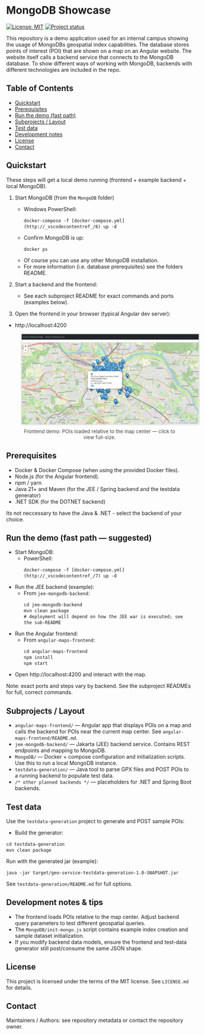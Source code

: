 # MongoDB Showcase

[![License: MIT](https://img.shields.io/badge/License-MIT-blue.svg)](#license)
[![Project status](https://img.shields.io/badge/status-demo-orange.svg)](#)

This repository is a demo application used for an internal campus showing the usage of MongoDBs geospatial index capabilities. The database stores points of interest (POI) that are shown on a map on an Angular website. The website itself calls a backend service that connects to the MongoDB database. To show different ways of working with MongoDB, backends with different technologies are included in the repo.

## Table of Contents
- [Quickstart](#quickstart)
- [Prerequisites](#prerequisites)
- [Run the demo (fast path)](#run-the-demo-fast-path)
- [Subprojects / Layout](#subprojects--layout)
- [Test data](#test-data)
- [Development notes](#development-notes)
- [License](#license)
- [Contact](#contact)

## Quickstart

These steps will get a local demo running (frontend + example backend + local MongoDB).

1. Start MongoDB (from the `MongoDB` folder)
   - Windows PowerShell:
     ```
     docker-compose -f [docker-compose.yml](http://_vscodecontentref_/6) up -d
     ```
   - Confirm MongoDB is up:
     ```
     docker ps
     ```
   - Of course you can use any other MongoDB installation.
   - For more information (i.e. database prerequisites) see the folders README.

2. Start a backend and the frontend:
   - See each subproject README for exact commands and ports (examples below).

3. Open the frontend in your browser (typical Angular dev server):
  - http://localhost:4200

<figure style="text-align:center;">
  <a href="angular-maps-frontend/public/media/screenshots/angular_frontend_screenshot.png" target="_blank" rel="noopener">
    <img src="angular-maps-frontend/public/media/screenshots/angular_frontend_screenshot.png"
         alt="Angular frontend: interactive map with Points of Interest marked"
         style="max-width:480px;height:auto;border:1px solid #ccc;border-radius:4px;" />
  </a>
  <figcaption style="font-size:0.95em;color:#444;margin-top:6px;">
    Frontend demo: POIs loaded relative to the map center — click to view full-size.
  </figcaption>
</figure>

## Prerequisites
- Docker & Docker Compose (when using the provided Docker files).
- Node.js (for the Angular frontend).
- npm / yarn
- Java 21+ and Maven (for the JEE / Spring backend and the testdata generator)
- .NET SDK (for the DOTNET backend)

Its not neccessary to have the Java & .NET - select the backend of your choice.

## Run the demo (fast path — suggested)
- Start MongoDB:
  - PowerShell:
    ```
    docker-compose -f [docker-compose.yml](http://_vscodecontentref_/7) up -d
    ```
- Run the JEE backend (example):
  - From `jee-mongodb-backend`:
    ```
    cd jee-mongodb-backend
    mvn clean package
    # deployment will depend on how the JEE war is executed; see the sub-README
    ```
- Run the Angular frontend:
  - From `angular-maps-frontend`:
    ```
    cd angular-maps-frontend
    npm install
    npm start
    ```
- Open http://localhost:4200 and interact with the map.

Note: exact ports and steps vary by backend. See the subproject READMEs for full, correct commands.

## Subprojects / Layout

- `angular-maps-frontend/` — Angular app that displays POIs on a map and calls the backend for POIs near the current map center. See `angular-maps-frontend/README.md`.
- `jee-mongodb-backend/` — Jakarta (JEE) backend service. Contains REST endpoints and mapping to MongoDB.
- `MongoDB/` — Docker + compose configuration and initialization scripts. Use this to run a local MongoDB instance.
- `testdata-generation/` — Java tool to parse GPX files and POST POIs to a running backend to populate test data.
- `/* other planned backends */` — placeholders for .NET and Spring Boot backends.

## Test data

Use the `testdata-generation` project to generate and POST sample POIs:

- Build the generator:

```
cd testdata-generation
mvn clean package
```

Run with the generated jar (example):

```
java -jar target/geo-service-testdata-generation-1.0-SNAPSHOT.jar
```

See `testdata-generation/README.md` for full options.

## Development notes & tips
- The frontend loads POIs relative to the map center. Adjust backend query parameters to test different geospatial queries.
- The `MongoDB/init-mongo.js` script contains example index creation and sample dataset initialization.
- If you modify backend data models, ensure the frontend and test-data generator still post/consume the same JSON shape.

## License
This project is licensed under the terms of the MIT license. See `LICENSE.md` for details.

## Contact
Maintainers / Authors: see repository metadata or contact the repository owner.